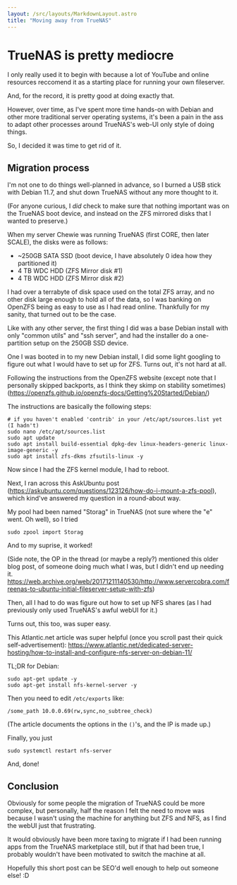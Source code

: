 ```yaml
---
layout: /src/layouts/MarkdownLayout.astro
title: "Moving away from TrueNAS"
---
```

# TrueNAS is pretty mediocre
I only really used it to begin with because a lot of YouTube and online resources reccomend it as a starting place for running your own fileserver.

And, for the record, it is pretty good at doing exactly that.

However, over time, as I've spent more time hands-on with Debian and other more traditional server operating systems, it's been a pain in the ass to adapt other processes around TrueNAS's web-UI only style of doing things.

So, I decided it was time to get rid of it.

## Migration process

I'm not one to do things well-planned in advance, so I burned a USB stick with Debian 11.7, and shut down TrueNAS without any more thought to it.

(For anyone curious, I *did* check to make sure that nothing important was on the TrueNAS boot device, and instead on the ZFS mirrored disks that I wanted to preserve.)

When my server Chewie was running TrueNAS (first CORE, then later SCALE), the disks were as follows:
* ~250GB SATA SSD (boot device, I have absolutely 0 idea how they partitioned it)
* 4 TB WDC HDD (ZFS Mirror disk #1)
* 4 TB WDC HDD (ZFS Mirror disk #2)

I had over a terrabyte of disk space used on the total ZFS array, and no other disk large enough to hold all of the data, so I was banking on OpenZFS being as easy to use as I had read online. Thankfully for my sanity, that turned out to be the case.

Like with any other server, the first thing I did was a base Debian install with only "common utils" and "ssh server", and had the installer do a one-partition setup on the 250GB SSD device.

One I was booted in to my new Debian install, I did some light googling to figure out what I would have to set up for ZFS. Turns out, it's not hard at all. 

Following the instructions from the OpenZFS website (except note that I personally skipped backports, as I think they skimp on stability sometimes) (https://openzfs.github.io/openzfs-docs/Getting%20Started/Debian/)

The instructions are basically the following steps:
```
# if you haven't enabled 'contrib' in your /etc/apt/sources.list yet (I hadn't)
sudo nano /etc/apt/sources.list
sudo apt update
sudo apt install build-essential dpkg-dev linux-headers-generic linux-image-generic -y
sudo apt install zfs-dkms zfsutils-linux -y
```

Now since I had the ZFS kernel module, I had to reboot.

Next, I ran across this AskUbuntu post (https://askubuntu.com/questions/123126/how-do-i-mount-a-zfs-pool), which kind've answered my question in a round-about way.

My pool had been named "Storag" in TrueNAS (not sure where the "e" went. Oh well), so I tried
```
sudo zpool import Storag
```
And to my suprise, it worked! 

(Side note, the OP in the thread (or maybe a reply?) mentioned this older blog post, of someone doing much what I was, but I didn't end up needing it. https://web.archive.org/web/20171211140530/http://www.servercobra.com/freenas-to-ubuntu-initial-fileserver-setup-with-zfs)

Then, all I had to do was figure out how to set up NFS shares (as I had previously only used TrueNAS's awful webUI for it.)

Turns out, this too, was super easy.

This Atlantic.net article was super helpful (once you scroll past their quick self-advertisement): https://www.atlantic.net/dedicated-server-hosting/how-to-install-and-configure-nfs-server-on-debian-11/

TL;DR for Debian:
```
sudo apt-get update -y
sudo apt-get install nfs-kernel-server -y
```

Then you need to edit `/etc/exports` like:
```
/some_path 10.0.0.69(rw,sync,no_subtree_check)
```

(The article documents the options in the `()`'s, and the IP is made up.)

Finally, you just
```
sudo systemctl restart nfs-server
```

And, done!

## Conclusion

Obviously for some people the migration of TrueNAS could be more complex, but personally, half the reason I felt the need to move was because I wasn't using the machine for anything but ZFS and NFS, as I find the webUI just that frustrating.

It would obviously have been more taxing to migrate if I had been running apps from the TrueNAS marketplace still, but if that had been true, I probably wouldn't have been motivated to switch the machine at all.

Hopefully this short post can be SEO'd well enough to help out someone else! :D